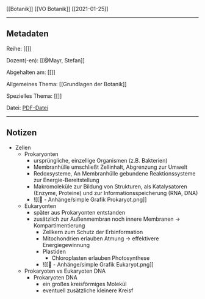[[Botanik]] [[VO Botanik]] [[2021-01-25]]

---

## Metadaten

Reihe: [[]]

Dozent(-en): [[@Mayr, Stefan]]

Abgehalten am: [[]]

Allgemeines Thema: [[Grundlagen der Botanik]]

Spezielles Thema: [[]]

Datei: [PDF-Datei](zotero://open-pdf/0_PH2Q82N7)

---

## Notizen

- Zellen
	- Prokaryonten	
		- ursprüngliche, einzellige Organismen (z.B. Bakterien)
		- Membranhülle umschließt Zellinhalt, Abgrenzung zur Umwelt
		- Redoxsysteme, An Membranhülle gebundene Reaktionssysteme zur Energie-Bereitstellung
		- Makromoleküle zur Bildung von Strukturen, als Katalysatoren (Enzyme, Proteine) und zur Informationsspeicherung (RNA, DNA)
		- ![[📎 - Anhänge/simple Grafik Prokaryot.png]]
	- Eukaryonten
		- später aus Prokaryonten entstanden
		- zusätzlich zur Außenmembran noch innere Membranen -> Kompartimentierung
			- Zellkern zum Schutz der Erbinformation
			- Mitochondrien erlauben Atmung -> effektivere Energiegewinnung
			- Plastiden
				- Chloroplasten erlauben Photosynthese
			- ![[📎 - Anhänge/simple Grafik Eukaryot.png]]
	- Prokaryoten vs Eukaryoten DNA
		- Prokaryoten DNA
			- ein großes kreisförmiges Molekül
			- eventuell zusätzliche kleinere Kreisf